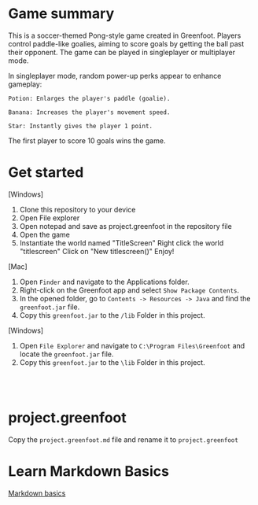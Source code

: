 # Game summary
This is a soccer-themed Pong-style game created in Greenfoot. Players control paddle-like goalies, aiming to score goals by getting the ball past their opponent. The game can be played in singleplayer or multiplayer mode.

In singleplayer mode, random power-up perks appear to enhance gameplay:

    Potion: Enlarges the player's paddle (goalie).

    Banana: Increases the player's movement speed.

    Star: Instantly gives the player 1 point.

The first player to score 10 goals wins the game.


# Get started

[Windows]
1. Clone this repository to your device
2. Open File explorer
3. Open notepad and save as project.greenfoot in the repository file
4. Open the game 
5. Instantiate the world named "TitleScreen"
    Right click the world "titlescreen" 
    Click on "New titlescreen()"
    Enjoy!

[Mac]
1. Open `Finder` and navigate to the Applications folder.
2. Right-click on the Greenfoot app and select `Show Package Contents`.
3. In the opened folder, go to `Contents -> Resources -> Java` and find the `greenfoot.jar` file.
4. Copy this `greenfoot.jar` to the `/lib` Folder in this project.

[Windows]
1. Open `File Explorer` and navigate to `C:\Program Files\Greenfoot` and locate the `greenfoot.jar` file.
2. Copy this `greenfoot.jar` to the `\lib` Folder in this project.

<br>
<br>

# project.greenfoot
Copy the `project.greenfoot.md` file and rename it to `project.greenfoot`

# Learn Markdown Basics
[Markdown basics](https://www.markdownguide.org/getting-started/)
